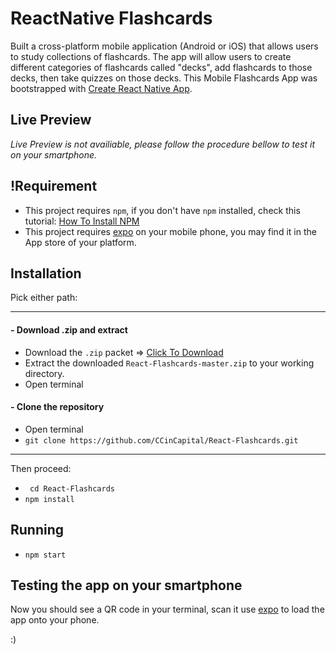 # ReactNative Flashcards
Built a cross-platform mobile application (Android or iOS) that allows users to study collections of flashcards. The app will allow users to create different categories of flashcards called "decks", add flashcards to those decks, then take quizzes on those decks. This Mobile Flashcards App was bootstrapped with [Create React Native App](https://github.com/react-community/create-react-native-app).

## Live Preview
_Live Preview is not availiable, please follow the procedure bellow to test it on your smartphone._

## !Requirement
- This project requires `npm`, if you don't have `npm` installed, check this tutorial: [How To Install NPM](https://docs.npmjs.com/getting-started/installing-node)
- This project requires [expo](https://expo.io/) on your mobile phone, you may find it in the App store of your platform.

## Installation
Pick either path:
<hr>

#### - Download .zip and extract
- Download the `.zip` packet => [Click To Download](https://github.com/CCinCapital/React-Flashcards/archive/master.zip)
- Extract the downloaded `React-Flashcards-master.zip` to your working directory.
- Open terminal

#### - Clone the repository
- Open terminal
- `git clone https://github.com/CCinCapital/React-Flashcards.git`
<hr>

Then proceed:
- ` cd React-Flashcards`
- `npm install`

## Running
- `npm start`

## Testing the app on your smartphone
Now you should see a QR code in your terminal, scan it use [expo](https://expo.io/) to load the app onto your phone.

:) 




